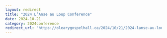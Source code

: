 ```yaml
---
layout: redirect
title: "2024 L’Anse au Loup Conference"
date: 2024-10-21
category: 2024conference
redirect_url: "https://olearygospelhall.ca/2024/10/21/2024-lanse-au-loup-conference/"
---
```


